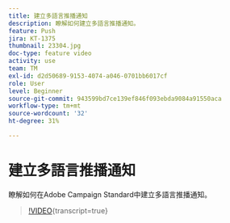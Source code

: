 ```yaml
---
title: 建立多語言推播通知
description: 瞭解如何建立多語言推播通知。
feature: Push
jira: KT-1375
thumbnail: 23304.jpg
doc-type: feature video
activity: use
team: TM
exl-id: d2d50689-9153-4074-a046-0701bb6017cf
role: User
level: Beginner
source-git-commit: 943599bd7ce139ef846f093ebda9084a91550aca
workflow-type: tm+mt
source-wordcount: '32'
ht-degree: 31%

---
```


# 建立多語言推播通知

瞭解如何在Adobe Campaign Standard中建立多語言推播通知。

>[!VIDEO](https://video.tv.adobe.com/v/23304?learn=on){transcript=true}
